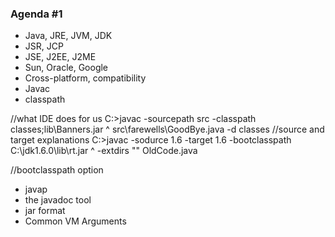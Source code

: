 ### Agenda #1 ###
- Java, JRE, JVM, JDK
- JSR, JCP
- JSE, J2EE, J2ME
- Sun, Oracle, Google
- Cross-platform, compatibility
- Javac
- classpath

//what IDE does for us
C:\>javac -sourcepath src -classpath classes;lib\Banners.jar ^
            src\farewells\GoodBye.java -d classes
//source and target explanations
C\:>javac -sodurce 1.6 -target 1.6 -bootclasspath C:\jdk1.6.0\lib\rt.jar ^
            -extdirs "" OldCode.java

//bootclasspath option

- javap
- the javadoc tool
- jar format 
- Common VM Arguments



